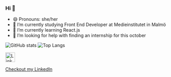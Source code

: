 ### Hi 👋



- 😄 Pronouns: she/her
- 🔭 I’m currently studying Front End Developer at Medieinstitutet in Malmö
- 🌱 I’m currently learning React.js
- 🤔 I’m looking for help with finding an internship for this october

![GitHub stats](https://github-readme-stats.vercel.app/api?username=bebegom&show_icons=true&theme=omni)
![Top Langs](https://github-readme-stats.vercel.app/api/top-langs/?username=bebegom&theme=omni)
  
<a href="https://www.linkedin.com/in/elin-ahlgren-9b6070223/" target="_blank" style="display:inline; align-items: center;">
  <img src="https://upload.wikimedia.org/wikipedia/commons/e/e9/Linkedin_icon.svg" height="30" alt="LinkedIn logo">
  <p>Checkout my LinkedIn</p>
</a>
  



<!--
- 💬 Ask me about ... Anything!
- 👯 I’m looking to collaborate on ...
- 📫 How to reach me: ...

- ⚡ Fun fact: ...
-->

